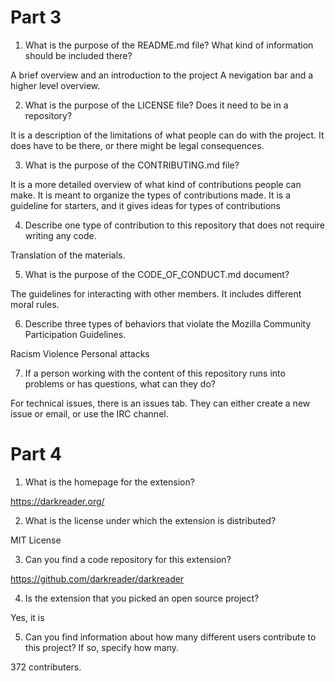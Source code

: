 # Part 3
1. What is the purpose of the README.md file? What kind of information should be included there?

A brief overview and an introduction to the project
A nevigation bar and a higher level overview. 

2. What is the purpose of the LICENSE file? Does it need to be in a repository?

It is a description of the limitations of what people can do with the project. It does have to be there, or there might be legal consequences. 

3. What is the purpose of the CONTRIBUTING.md file?

It is a more detailed overview of what kind of contributions people can make. It is meant to organize the types of contributions made. It is a guideline for starters, and it gives ideas for types of contributions

4. Describe one type of contribution to this repository that does not require writing any code.

Translation of the materials. 

5. What is the purpose of the CODE_OF_CONDUCT.md document?

The guidelines for interacting with other members. It includes different moral rules. 

6. Describe three types of behaviors that violate the Mozilla Community Participation Guidelines.

Racism
Violence
Personal attacks 

7. If a person working with the content of this repository runs into problems or has questions, what can they do?

For technical issues, there is an issues tab. They can either create a new issue or email, or use the IRC channel. 

# Part 4
1. What is the homepage for the extension?

https://darkreader.org/

2. What is the license under which the extension is distributed?

MIT License

3. Can you find a code repository for this extension?

https://github.com/darkreader/darkreader

4. Is the extension that you picked an open source project?

Yes, it is

5. Can you find information about how many different users contribute to this project? If so, specify how many.

372 contributers. 
